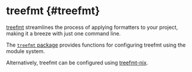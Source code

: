 # treefmt {#treefmt}

[treefmt](https://github.com/numtide/treefmt) streamlines the process of applying formatters to your project, making it a breeze with just one command line.

The [`treefmt` package](https://search.nixos.org/packages?channel=unstable&show=treefmt)
provides functions for configuring treefmt using the module system.

Alternatively, treefmt can be configured using [treefmt-nix](https://github.com/numtide/treefmt-nix).
